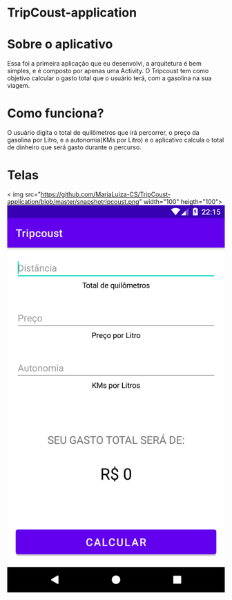 # TripCoust-application

# Sobre o aplicativo

Essa foi a primeira aplicação que eu desenvolvi, a arquitetura é bem simples, e é composto por apenas uma Activity. O Tripcoust tem como objetivo calcular o gasto total que o usuário terá, com a gasolina na sua viagem.

# Como funciona?

O usuário digita o total de quilômetros que irá percorrer, o preço da gasolina por Litro, e a autonomia(KMs por Litro) e o aplicativo calcula o total de dinheiro que será gasto durante o percurso.

# Telas

< img src="https://github.com/MariaLuiza-CS/TripCoust-application/blob/master/snapshotripcoust.png" width="100" heigth="100">
![snap shot](https://github.com/MariaLuiza-CS/TripCoust-application/blob/master/snapshotripcoust.png)
